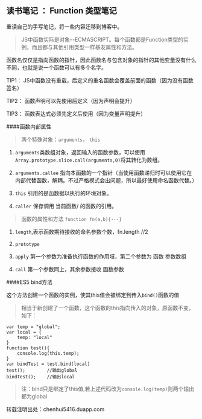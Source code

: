 读书笔记 ： Function 类型笔记
--------------------------

重读自己的手写笔记，将一些内容迁移到博客中。

>JS中函数实际是对象--ECMASCRIPT。每个函数都是Function类型的实例，而且都与其他引用类型一样基友属性和方法。

函数名仅仅是指向函数的指针，因此函数名与包含对象的指针的其他变量没有什么不同，也就是说一个函数可以有多个名字。

TIP1：	JS中函数没有重载，后定义的重名函数会覆盖前面的函数（因为没有函数签名）

TIP2：	函数声明可以先使用后定义（因为声明会提升）

TIP3：	函数表达式必须先定义后使用（因为变量声明提升）

####函数内部属性

>两个特殊对象：``arguments``， ``this``

1. ``arguments``类数组对象，返回输入的函数参数，可以使用``Array.prototype.slice.call(arguments,0)``将其转化为数组。

2. ``arguments.callee`` 指向本函数的一个指针（当使用函数递归时可以使用它在内部代替函数，解耦。不过严格模式会出问题，所以最好使用命名函数代替。）

3. ``this`` 引用的是函数据以执行的环境对象。

4. ``caller`` 保存调用 当前函数/ 的函数的引用。

>函数的属性和方法  ``function fn(a,b){···}``

1. ``length``,表示函数期待接收的命名参数个数，fn.length //2

2. ``prototype``

3. ``apply`` 第一个参数为准备执行函数的作用域，第二个参数为 函数 参数数组

4. ``call`` 第一个参数同上，其余参数接收 函数参数


####ES5 bind方法

这个方法创建一个函数的实例，使其this值会被绑定到传入``bind()``函数的值

>相当于新创建了一个函数，这个函数的this指向传入的对象，原函数不变，如下：

	var temp = "global";
	var local = {
		temp: "local"
	}
	function test(){
		console.log(this.temp); 
	}
	var bindTest = test.bind(local)
	test();        //输出global
	bindTest();    //输出local

>注：bind只是绑定了this值,若上述代码改为``console.log(temp)``则两个输出都为global

转载注明出处：chenhui5416.duapp.com

